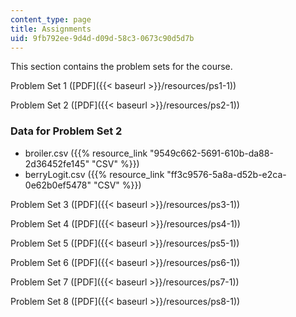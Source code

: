 ```yaml
---
content_type: page
title: Assignments
uid: 9fb792ee-9d4d-d09d-58c3-0673c90d5d7b
---
```


This section contains the problem sets for the course.

Problem Set 1 ([PDF]({{< baseurl >}}/resources/ps1-1))

Problem Set 2 ([PDF]({{< baseurl >}}/resources/ps2-1))

### Data for Problem Set 2

*   broiler.csv ({{% resource_link "9549c662-5691-610b-da88-2d36452fe145" "CSV" %}})
*   berryLogit.csv ({{% resource_link "ff3c9576-5a8a-d52b-e2ca-0e62b0ef5478" "CSV" %}})

Problem Set 3 ([PDF]({{< baseurl >}}/resources/ps3-1))

Problem Set 4 ([PDF]({{< baseurl >}}/resources/ps4-1))

Problem Set 5 ([PDF]({{< baseurl >}}/resources/ps5-1))

Problem Set 6 ([PDF]({{< baseurl >}}/resources/ps6-1))

Problem Set 7 ([PDF]({{< baseurl >}}/resources/ps7-1))

Problem Set 8 ([PDF]({{< baseurl >}}/resources/ps8-1))